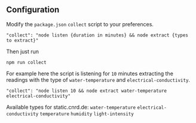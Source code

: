 ## Configuration
Modify the `package.json` `collect` script to your preferences.
```
"collect": "node listen {duration in minutes} && node extract {types to extract}"
```

Then just run
```
npm run collect
```

For example here the script is listening for `10` minutes extracting the readings with the type of `water-temperature` and `electrical-conductivity`.
```
"collect": "node listen 10 && node extract water-temperature electrical-conductivity"
```

Available types for static.cnrd.de: 
`water-temperature`
`electrical-conductivity`
`temperature`
`humidity`
`light-intensity`
